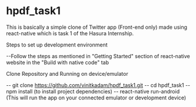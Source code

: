# hpdf_task1

This is basically a simple clone of Twitter app (Front-end only) made using react-native which is task 1 of the Hasura Internship.

Steps to set up development environment

--Follow the steps as mentioned in "Getting Started" section of react-native website in the "Build with native code" tab

Clone Repository and Running on device/emulator

-- git clone https://github.com/vinitkadam/hpdf_task1.git
-- cd hpdf_task1
-- npm install (to install project dependencies)
-- react-native run-android (This will run the app on your connected emulator or development device)
